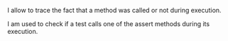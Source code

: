 I allow to trace the fact that a method was called or not during execution.

I am used to check if a test calls one of the assert methods during its execution.